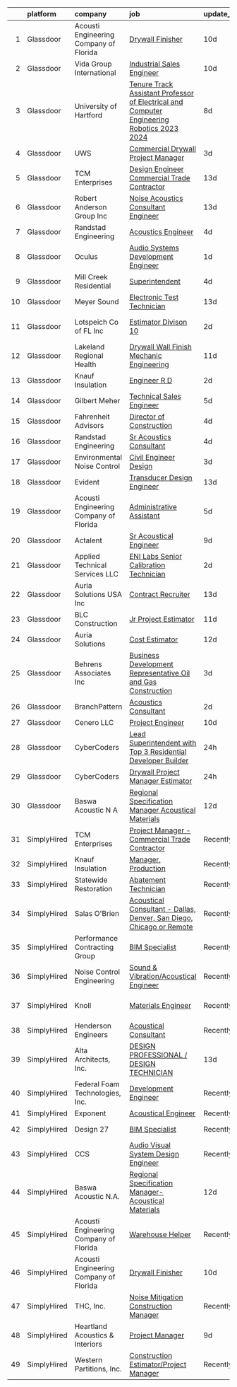 

|    | platform    | company                                | job                                                                                                                                                                                                                                                                                                                                                                                                                                                                                                                                                                                                                                                                                                                                                                                                                                                                                                                                                                                                                                                                                                                                                                                                                                                                                                                                                                                                                                                                    | update_time   | location                    |
|---:|:------------|:---------------------------------------|:-----------------------------------------------------------------------------------------------------------------------------------------------------------------------------------------------------------------------------------------------------------------------------------------------------------------------------------------------------------------------------------------------------------------------------------------------------------------------------------------------------------------------------------------------------------------------------------------------------------------------------------------------------------------------------------------------------------------------------------------------------------------------------------------------------------------------------------------------------------------------------------------------------------------------------------------------------------------------------------------------------------------------------------------------------------------------------------------------------------------------------------------------------------------------------------------------------------------------------------------------------------------------------------------------------------------------------------------------------------------------------------------------------------------------------------------------------------------------|:--------------|:----------------------------|
|  1 | Glassdoor   | Acousti Engineering Company of Florida | [Drywall Finisher](https://www.glassdoor.com/partner/jobListing.htm?pos=130&ao=1136043&s=58&guid=000001833099601da91b2ec7fd4a9b14&src=GD_JOB_AD&t=SR&vt=w&ea=1&cs=1_d8c7570e&cb=1662967702066&jobListingId=1008111307410&jrtk=3-0-1gco9io79haqo801-1gco9io7qia2j800-59faddc4ab980439-)                                                                                                                                                                                                                                                                                                                                                                                                                                                                                                                                                                                                                                                                                                                                                                                                                                                                                                                                                                                                                                                                                                                                                                                 | 10d           | Gainesville, FL             |
|  2 | Glassdoor   | Vida Group International               | [Industrial Sales Engineer](https://www.glassdoor.com/partner/jobListing.htm?pos=111&ao=1110586&s=58&guid=000001833099601da91b2ec7fd4a9b14&src=GD_JOB_AD&t=SR&vt=w&ea=1&cs=1_6974530a&cb=1662967702065&jobListingId=1008111180203&cpc=663B5FE45D73772E&jrtk=3-0-1gco9io79haqo801-1gco9io7qia2j800-45ea590a11d36c19--6NYlbfkN0BKh1GfjG2GgaweCGwRilhKqgQKQyGWwoUkATQ-Al_G5lMZaAAyGkry29crxpYVDw2smx5vOMK2DdRc0hXkJn9mO1yeXw5Z4yiHqiKVai_-9oyhLah3zUuXSCNkcEtYyU_QDCB191cXXHETPAK-xCWV0Oc6TCALtN7vd5YSsFzsLKy4_Kyy-Cm-6k8bjFeVc2H-kIbuNZ-4CCZBFhKKXBmayybxIyxzlfQm3VtQbCy5f2hhitncvMC8f4z6q_VFWtXo6cl4NouR1z9ARIQwUNMJ2wWK0Mf-A8hGWEE3oT6ycVoR7NIW5NsyxJWIKIMvEudP-_i79vL7eL5aaR7z3qyN9Xv-f-Fg4Cp-QAQ-Hs6KWSCIYP8bMDjbxgDAzhCzS7j4GLdUrgoIhVW8dZaHB_xFYmNKVGdONFzQ5ry07TbVG7j4rUgv4_fww_Hox9UqJX8WYQAuXdzKIMYfQl1XpzAepjEc1XJYhXSE3DENd5-Nd-Dn4WuJTtkV5lG8olBfw38gpYrGqjXx9g%3D%3D)                                                                                                                                                                                                                                                                                                                                                                                                                                                                                                                                                                                       | 10d           | Texas                       |
|  3 | Glassdoor   | University of Hartford                 | [Tenure Track Assistant Professor of Electrical and Computer Engineering  Robotics   2023 2024 ](https://www.glassdoor.com/partner/jobListing.htm?pos=121&ao=1136043&s=58&guid=000001833099601da91b2ec7fd4a9b14&src=GD_JOB_AD&t=SR&vt=w&cs=1_5037776d&cb=1662967702065&jobListingId=1008115321804&jrtk=3-0-1gco9io79haqo801-1gco9io7qia2j800-bc0c8d21b4a7b663-)                                                                                                                                                                                                                                                                                                                                                                                                                                                                                                                                                                                                                                                                                                                                                                                                                                                                                                                                                                                                                                                                                                        | 8d            | West Hartford, CT           |
|  4 | Glassdoor   | UWS                                    | [Commercial Drywall Project Manager](https://www.glassdoor.com/partner/jobListing.htm?pos=110&ao=1110586&s=58&guid=000001833099601da91b2ec7fd4a9b14&src=GD_JOB_AD&t=SR&vt=w&ea=1&cs=1_6dc1c7d4&cb=1662967702065&jobListingId=1008126710607&cpc=0B561D89933DD0A0&jrtk=3-0-1gco9io79haqo801-1gco9io7qia2j800-3f8b16f3b7b2c9e6--6NYlbfkN0AtlW_omU2Xx3W-19HQ_drmTKCWebiHnmA5lS5PDL5G8WHWVC1E87Ezqn1M9--IDSiH_iqFHr-Y2FCd47_jyiTPkxcEYNtCMoJ2UjSxTabh2Cp_ttFnCWkYd0Oa4Ak7o6gJXBmpTPvt52Nxoi5DFCjMmYdLdf0poSH5Ip_fyZuaT9kJaKPirAbgUUw8vV_yb0Z9CfmkAAFC_Hw6Hs8THL7CF-d9bVE2I7XMIodSgoPeuBAZN1TRImNNEBdy1S60fvAxxOKfW42d9mYT0-BIGM7Fb6WqqQiSRAOGWwStJ1NJKoCMQ0LgfTNBiwOhjrhxdulw_01FBjPa4BZA962jLIBOXsTzJDup07tV0O9sJtArfp6N6TghHjtobYpPD8Fce_vCRHfqUrNDXhfIFNz4I0T34--uuMDvl6yha4G5sCX_7LT1x3ivnRu9o-ySiwtREUgqXhhFxN51fFdFlH5Q2s0J-jpnjNw7vaNJb_gZLTkI4MJYq4m_4kXpcVvGDij6a1EVNDxBWVYnsCpo3AAkNitU)                                                                                                                                                                                                                                                                                                                                                                                                                                                                                                                                                                          | 3d            | Winter Garden, FL           |
|  5 | Glassdoor   | TCM Enterprises                        | [Design Engineer   Commercial Trade Contractor](https://www.glassdoor.com/partner/jobListing.htm?pos=102&ao=1110586&s=58&guid=000001833099601da91b2ec7fd4a9b14&src=GD_JOB_AD&t=SR&vt=w&ea=1&cs=1_5c66cc5f&cb=1662967702063&jobListingId=1008101278603&cpc=3E802DBF29269D56&jrtk=3-0-1gco9io79haqo801-1gco9io7qia2j800-7fb737ebcffcb5a2--6NYlbfkN0BTT1lo8Jwdy_hu5PBsWOg-OgEs4ry3bvHurgSPaoaOHOWThJZbXv-8TUT_XuZ5xJvQGeY9XcF0rd39hdQ7zEYvCHRtXzM-4sGuhrREro0fObG4oFyU75XUnfe_5B6uGoQ7_2Cp-UVs6g3zd231V7TErgsEdshooAVhFWCxk6rzF1THVe005PiLb48TQus7Z_dHHatD1c9P6fNgQrdaARcObsoAANWo3rPi2QiQWdocM8wdO1xjclL-p3pVHTnQuPMiWOJufjFd4q5HuLkGwBbHVFJXmaHGlWDkeA49Zz3CYHH7fh5oNnOCi7kEs0GY_Mii3cZnb9iqqBVaLPc2_9EjhowO1dqx5xkgHkR1Y6D8yW5I93-LHrAf7Q3TeTV_eNRKC7BMORKrbkt_IGAINzbC0rBuOu4xIerq7QEIugM18hx_NjaJBiJzro1mtv_Tt2QobVcYAbpnMZMA4H-rQ4m8sSJkIHOF3RJ73OD7oEIr7Jjo3Pge35_kPBh9c8_2J8qcPgPHi2sJxadZaSnZKVAU8L_KLnyXTVOuplKpNv3ikA%3D%3D)                                                                                                                                                                                                                                                                                                                                                                                                                                                                                                                                   | 13d           | Fayetteville, AR            |
|  6 | Glassdoor   | Robert Anderson Group Inc              | [Noise   Acoustics Consultant Engineer](https://www.glassdoor.com/partner/jobListing.htm?pos=105&ao=1110586&s=58&guid=000001833099601da91b2ec7fd4a9b14&src=GD_JOB_AD&t=SR&vt=w&ea=1&cs=1_dc7e03b7&cb=1662967702064&jobListingId=1008101224621&cpc=54F93F5C0A7237D4&jrtk=3-0-1gco9io79haqo801-1gco9io7qia2j800-ac11c0a6b1039bae--6NYlbfkN0A_PVVaIq5ZBfk2OVsW5d5Ij-TN7VMz6GqZd4dEnJlZLzBz5Z0KE_3MGK20YDRG_5fmy81rMtMIYaA3IRDvBOngCm5i4F-ztfhj-8b7Qu1kXMZ96LWkULv_iHI4ra_8xmNUcjoLds0EPwhqIyni1yQjhmXM7rgMi1bOqsuCNjj70uuRSRbEUiRceg2eXVPBDohpeVH74Ul_O-BxiGB0QlrbWQF1hei6KCSrwQGM6Q_1lc7ytQajhi7fHdyNqa52JNBdIvn4TcsVKc-mxRiPHMEacHsQPiEA3U8wnvmtHtSn6sTVHQQr07Fh0jKumlCvZxsmX_Ql0j9N0E2Jc8t1dNnTbdOG3xBVMZ_mQPlPJ1mKg2zVfTUWrlh-mXBT2Eou7AVvrj0qYtrRPwan7JYUoVLJQ1dVDnBdQwSJIB51r0qcNdR4uw4XdXdOlkkxOj55vg1sxxIVBvlZC6k1M_-Eq8TQF9fK3hZEsRcn_pr8uOkMokpfOTz8DE3FXD6uIM3527tx7d9F1GxkQTTpFavTjU-C)                                                                                                                                                                                                                                                                                                                                                                                                                                                                                                                                                                       | 13d           | Dearborn, MI                |
|  7 | Glassdoor   | Randstad Engineering                   | [Acoustics Engineer](https://www.glassdoor.com/partner/jobListing.htm?pos=114&ao=1110586&s=58&guid=000001833099601da91b2ec7fd4a9b14&src=GD_JOB_AD&t=SR&vt=w&ea=1&cs=1_12c77c9c&cb=1662967702065&jobListingId=1008123442672&cpc=FA84DF7EA1EC2398&jrtk=3-0-1gco9io79haqo801-1gco9io7qia2j800-0c40274f66cba0c1--6NYlbfkN0BDx217eft1lC7uqItkaModCFPNh_e0lnHdKkvEJecXwu4gIqA7CFTnXnpT3oVx673wVCsKyHfZF5wrjbNbTx-uVUz91CaNJ7PRAnKJ0RYwhn-dYa4fThc24i7nTy_8dGSknNKTTrwWLF5Qxr_jZ-gP4o7qVr36d8BA-WkwGLh7dEfIz3B2QgIsbLlDeASgGT4mG8TWUwQIc38j_UZyt9TiNqaLl3UPVSAjPwlhLLTxMSdHQAMHTEa4caYDVL2lrtgU3M2JkgNQGHl62W2q0HnNOeKQDECyaku1QUCeJqeAJBQW3VV7Vu_z3XPNeaMMZQkJxIldnW4bI1UgBxfh41AX25U4VMhZtpB-we9Htn1xooooM-gqHnI4lmQwGZmD5cYBpLRJDIlGQHjiuXPQ1EKjfAmHY0QrNibvjQOLFTO_K2OPmdb-ZNXet3x_SkIA-g3Vk4RQYHcWe7huKGefmHs00n1LSDGgxw3jZnpQHzXix8f4lk07GKtWdc3SsgGMACY33OFSZVREA-pLMf2xYc6tl4pt-Op4ZQWS7sNUKJ4Y0504QB0mV1cvAjn9IAPi8FblbsqYAQEBRk_TDEF5xage12ys2DohiGFd1NqsYPCa5_VBYFgfdOWe7VOqBZw-GWBJahdQkuu3yw%3D%3D)                                                                                                                                                                                                                                                                                                                                                                                                                                                              | 4d            | Los Angeles, CA             |
|  8 | Glassdoor   | Oculus                                 | [Audio Systems Development Engineer](https://www.glassdoor.com/partner/jobListing.htm?pos=112&ao=1110586&s=58&guid=000001833099601da91b2ec7fd4a9b14&src=GD_JOB_AD&t=SR&vt=w&cs=1_6531ec00&cb=1662967702064&jobListingId=1008130556258&cpc=82B3195DA92CAF92&jrtk=3-0-1gco9io79haqo801-1gco9io7qia2j800-8bb82cbbe3504354--6NYlbfkN0DYl4UJW4r1Vl7FEn6T9F-rD9lpC-0oMJVSiWjK_MGUd8e8cHXcpv6KPyjLHZEfqkUa2Jc6cPcSLweQXWFi6jgfWOB8t5nt2TJ8m4ZXvMzZeSMyU9pEWSUsWTNp2Ij30FrBtZC-9zO3hKWrdhuAuW-GSgnkFm94c00Mkzg9ijuhK47E6eMhy5_d7MylRijb7R0trAnbP9fnbLCmZQ4c3HhUJUDbyxkiw6W8IusdXj9zDSVd8gF8vq_Nyhr752RbLg_4GzxZcWOxnVzXhnoBzMV2TRTAbmi918Sa2AdQmK3j6Xs4p66ZmlBiWsxIH2kptTUNA08-WS2XCAOkNLfnbSy19mSOVQ-k8152go0yaNJW-xkLrfxPcE_jEG-oJjudqk9JLA367LPwRhxLsH_BynvEKN-w6qW0n1cDsFjv7ug-okYRMrOxoMCflPI_p4kLEF0wNEIUna7Ii9F7tachAFZB4XUsRJGoJhqEGBSdKAOTt2IKLchjm1vxAXxcXDk7MpmTNJKqMfSXgg6H1c36fNHa829Gfmp9iPg3BCctphBqAG4-5DO4mX2mYOBYclrlUlFK5GyJVlGcKT0dS2P4o8-90rFiQ7261NpnewC7KVIziPBxROItDLRyv21jJDGIC9DNikSrYn1nVSgtr3p4O2PiXtsDmxFIpIO_kNM1h_8Q0ilks_A2wYWhzKGz2do7EOKE8or_j0KL7nkgTa5Y0FuRg3YCji2iAufq6WZFTGGsWQ2PlNQ3my_XoKlbdU81-gHDc0OVbdRecVM1dqoaFXpHDCYvPTlJiREtptU_97nPz4P7e6XZCCHxC49kDEkAW5NKf_pTJ1TB68LhQDGvNm7b_LfowK_ONt18n3CJ_W3b9xmC7lQoYQSbjtMgbEJNQGX6xgP_UM205kGZgzmeficifrEEl2bXUZE0i9Gc1HRjmz7pOGUjlQpFa2SbupKj801oxgMxE2hjpNQ9fjWQD7LLoERWMp72bRibjybfcjTFuT4SkoKjIY9UiAK3XyVlMAk-sGY7PrScHgJxJu2Hx-dN8Al2NnjMxkaEcem8NCnRErLEi2FTqPPsyMH-AkiRPhQ%3D) | 1d            | New York, NY                |
|  9 | Glassdoor   | Mill Creek Residential                 | [Superintendent](https://www.glassdoor.com/partner/jobListing.htm?pos=125&ao=1136043&s=58&guid=000001833099601da91b2ec7fd4a9b14&src=GD_JOB_AD&t=SR&vt=w&cs=1_b974d2b8&cb=1662967702066&jobListingId=1008124330134&jrtk=3-0-1gco9io79haqo801-1gco9io7qia2j800-0b403970414c25f4-)                                                                                                                                                                                                                                                                                                                                                                                                                                                                                                                                                                                                                                                                                                                                                                                                                                                                                                                                                                                                                                                                                                                                                                                        | 4d            | Atlanta, GA                 |
| 10 | Glassdoor   | Meyer Sound                            | [Electronic Test Technician](https://www.glassdoor.com/partner/jobListing.htm?pos=122&ao=1136043&s=58&guid=000001833099601da91b2ec7fd4a9b14&src=GD_JOB_AD&t=SR&vt=w&ea=1&cs=1_bde37990&cb=1662967702065&jobListingId=1008102545954&jrtk=3-0-1gco9io79haqo801-1gco9io7qia2j800-0240b5136e0e84ff-)                                                                                                                                                                                                                                                                                                                                                                                                                                                                                                                                                                                                                                                                                                                                                                                                                                                                                                                                                                                                                                                                                                                                                                       | 13d           | Berkeley, CA                |
| 11 | Glassdoor   | Lotspeich Co  of FL  Inc               | [Estimator   Divison 10](https://www.glassdoor.com/partner/jobListing.htm?pos=108&ao=1110586&s=58&guid=000001833099601da91b2ec7fd4a9b14&src=GD_JOB_AD&t=SR&vt=w&ea=1&cs=1_0991e005&cb=1662967702064&jobListingId=1008129396119&cpc=9BE7264F9E667C9B&jrtk=3-0-1gco9io79haqo801-1gco9io7qia2j800-41f33a4b0cf844e4--6NYlbfkN0ARd-d_mk3fv7CsTzJI1efZU9fdCZ0pIicvHcE4ak8lb2QDs69G3HXkD85mIZKgWie_EH0ttPTPLMQXyY7SATuMQCCrub-AMTqhc3uVH_oQyp47DA5ooRc8lTMJsZy1cVtTpsBF2YP3KwdWWYbEUTBr1yJCjnaztYUpDGz0-7SlBzygTNjme7H-PpCkDTMMZx6JuX26KlWi6LsoN1r9TReuudPetMeCvnMHxik_zuQJ8o0kbPW-1BZ5SQ-aqilJ5nXFw0ebc9yDp5Gk4l8fXwbHeH0j-fumBqKETeIrd0GExXtEkxD_EmA153OJwoccD3M-MQuAbIqffpGjY55q2YJ-i-t_2wmoaiUsqalAL0XAtsopynr499lMevHiIdbFf8JFUlQfRVzdVP1cYDn8553BEtricj_1EG_r9Mwa-6DN5GchjbD2QEEhkmA1YmIjBNSo8b4Iwq4ztlQa5cYml1M-ky4pMU97gx5ZnCb_egnlylzkPLIskeDYazSMjhQ6y4lTqH5kwwNfOQ%3D%3D)                                                                                                                                                                                                                                                                                                                                                                                                                                                                                                                                                                                          | 2d            | Fort Lauderdale, FL         |
| 12 | Glassdoor   | Lakeland Regional Health               | [Drywall Wall Finish Mechanic   Engineering](https://www.glassdoor.com/partner/jobListing.htm?pos=119&ao=1136043&s=58&guid=000001833099601da91b2ec7fd4a9b14&src=GD_JOB_AD&t=SR&vt=w&ea=1&cs=1_50aaf7fb&cb=1662967702065&jobListingId=1008105991833&jrtk=3-0-1gco9io79haqo801-1gco9io7qia2j800-b499d157572859d4-)                                                                                                                                                                                                                                                                                                                                                                                                                                                                                                                                                                                                                                                                                                                                                                                                                                                                                                                                                                                                                                                                                                                                                       | 11d           | Lakeland, FL                |
| 13 | Glassdoor   | Knauf Insulation                       | [Engineer  R D](https://www.glassdoor.com/partner/jobListing.htm?pos=123&ao=1136043&s=58&guid=000001833099601da91b2ec7fd4a9b14&src=GD_JOB_AD&t=SR&vt=w&cs=1_7fd039c4&cb=1662967702065&jobListingId=1008128375857&jrtk=3-0-1gco9io79haqo801-1gco9io7qia2j800-c98b017abcfe1be5-)                                                                                                                                                                                                                                                                                                                                                                                                                                                                                                                                                                                                                                                                                                                                                                                                                                                                                                                                                                                                                                                                                                                                                                                         | 2d            | Shelbyville, IN             |
| 14 | Glassdoor   | Gilbert Meher                          | [Technical Sales Engineer](https://www.glassdoor.com/partner/jobListing.htm?pos=115&ao=1110586&s=58&guid=000001833099601da91b2ec7fd4a9b14&src=GD_JOB_AD&t=SR&vt=w&ea=1&cs=1_cb8970ae&cb=1662967702065&jobListingId=1008120631571&cpc=3BA4CE39D5B5DEF5&jrtk=3-0-1gco9io79haqo801-1gco9io7qia2j800-7524707abe961100--6NYlbfkN0C0GMAYrEKLV1f4Lf6iWs7__9tpvsDfkxVs7L1fZkrKai0Fi368WBWRhx8YFDb8P43BV0JDWQTMOg3K_0wKeBm2xtMq4a_9Ij38co6-kigU41PlpOm67_4LiXNf9IAMkz3vc5uEEMiDtE4O09FMOzU1hXBrLo35DJGG2FR6pz2zj9amWJRa8stLluQ3-f9ZfHK6sDBexQWnT7-YxEWjg26gTxystXT8YO6rYttQDzFaLCOr3ahsCrmP9J_d7YLI9JhflLJz41_TMEq0NAiwJjKlcuJEYq381r2OtZQjYmmzpCIBk14AP1SoEk46VUyr-aWDcoHtd6rJXqOhkXX6fmYFS1uEEW8ESp7Wxc2Y5sVHWowTf5phlvfyPquhOQ_zOrgo4sdKZzqT9izjhUQaBQNjgpUHLbeDGlDz4kVQ8cVozrDiWdrrtUTdFZwhdo0uxb09-mEbuAPYTbL78jGMOVKIM9u7EOmQthnY9RmT3fMoxfTwsUrUjei5FAK5_9U7u10%3D)                                                                                                                                                                                                                                                                                                                                                                                                                                                                                                                                                                                                      | 5d            | South Carolina              |
| 15 | Glassdoor   | Fahrenheit Advisors                    | [Director of Construction](https://www.glassdoor.com/partner/jobListing.htm?pos=107&ao=1110586&s=58&guid=000001833099601da91b2ec7fd4a9b14&src=GD_JOB_AD&t=SR&vt=w&ea=1&cs=1_09e15203&cb=1662967702064&jobListingId=1008123234017&cpc=CAD87743A14A8386&jrtk=3-0-1gco9io79haqo801-1gco9io7qia2j800-611df7ce5d72a717--6NYlbfkN0CwjGqOhigleT27TDTfE1Nkh2RUvZY35Ev74XMTfcGCbb3qP65Ek4lYWDGxXuxkQ7TCOWJU0YgpXFPcnNC6DWNvnx9mPtlEYRV1Jx4di_XCV6jJRQh-WOiUoAeB4GW9Lc4NpfqJpsSJO6ST5pyYcDiMEo40T86LzeGTWnYIOw_FMP-_DkHIMuEJ3VARfzkXHXeQrZvtGX9RqtAV24HDqdefDuSxy_XuDjbaw2rXCwdYPx45XPTRUtLyzETGr_Piqd_KO45u_9tri1fLUogCYZjvT5TKQL4yB9eOepQlBXGAGOlpXAkVl5UWPnB7dTBEkR4mQLUDg5YrxY31GaFNw4Ub45JOw9HhIMLyolz91WQ-ayBc2i1iQ_p9msF9Zyh597iXAHaWyGSIB_fPA46IfbAiQspcck9IG5x-NhHYd-pewmmx6szkbiQX7cy7whjobo69FiHmo9cMQtVom-VMsnUPlKRF1I6eki33wltpRi2fKXXRI31LZyElC0PZCOe6pRjj0OoeaMHhtA%3D%3D)                                                                                                                                                                                                                                                                                                                                                                                                                                                                                                                                                                                        | 4d            | Martinsville, VA            |
| 16 | Glassdoor   | Randstad Engineering                   | [Sr  Acoustics Consultant](https://www.glassdoor.com/partner/jobListing.htm?pos=113&ao=1110586&s=58&guid=000001833099601da91b2ec7fd4a9b14&src=GD_JOB_AD&t=SR&vt=w&ea=1&cs=1_a12b8bf2&cb=1662967702065&jobListingId=1008123442669&cpc=6193B0C32834B022&jrtk=3-0-1gco9io79haqo801-1gco9io7qia2j800-9365064320d96566--6NYlbfkN0BDx217eft1lC7uqItkaModCFPNh_e0lnHdKkvEJecXwu4gIqA7CFTnXnpT3oVx673wVCsKyHfZF2H7vfg-C-kQNyuMQoGWERsley9RsTTLg193ncbxe3vac06v7U4x3r7xO6gNvJHID_6Qcwtg4u_yVvCCLNP5dJ9cLiRkR46TnrvR5mS_Z-SrTUXpYpXEF7VEsxJLaXpZVjLSaLsPMEBbAHk1RjeCGGXTY4ya8Nhnk_-rSg8jopzHhh32FO_828JJKUevT1E8b27m7hVG933akD4vWtZkw4onMVQsL1lVDw9CvFD54-bTbXxc3tUiwJm3Su2WPB-R9hBWVH3RTx3v7ILbKjLsz8_JuP0rFmyObYQru-sBqEI0uIFRE-WnT8eHiyCpDXoKO-S_zIE3dtmwi_YegOs416ojDZ2isx7DRSUh2zY7HBgr9Oi0DWUCExy9aqkqLPdGThGOHsRQPuoWRw3f5f20R04KlWIQ8u4Si7qxv3MBzft8scXOasXKWjdsGPSdtvjMFOY6fmRWIKJLQY-aRPiFiPetTus969HyZsC-lGfEJCgFbjhVPmkEBj0mkzBCBLb03nT_TA0FhfJGLchkuumkzxWDreb0nBsTAo26SMTUx3XFUfp9PttyFllcCsN06HIaLqQCR7wNM_BU)                                                                                                                                                                                                                                                                                                                                                                                                                                                    | 4d            | Los Angeles, CA             |
| 17 | Glassdoor   | Environmental Noise Control            | [Civil Engineer   Design](https://www.glassdoor.com/partner/jobListing.htm?pos=104&ao=1110586&s=58&guid=000001833099601da91b2ec7fd4a9b14&src=GD_JOB_AD&t=SR&vt=w&ea=1&cs=1_49f8094c&cb=1662967702063&jobListingId=1008127093006&cpc=3DA0FA6C05AAD4F7&jrtk=3-0-1gco9io79haqo801-1gco9io7qia2j800-10b6971fab9d8ade--6NYlbfkN0A1Hx1H8Z_ZGf51L8iwGP-htVtHzPykBAmnYM3BEYS-BkcEn6jTHQ81mBfVEoNet158nyUUgpWX57Vlv_WMp6toFP-08P9N4PdiBvjQTjFqj73r4hStDjZG-OLMaHtQxIrlkXYheUSVZqrGJ6xDm-oXaMPj8Zc_gjtZLrVxt1ZSkRI2CDKoGey0bGgsuD8XL0bfPAKX1Qh1zwLAmkEAMB7gF078cPU3la_sf191TsbGGTBrl5_qO6lA0dxfdpu_KExtwldjRaRcnWHnO4PbWnTFTNmPp-fecqWXMN1YOoJ_VAqdPoGrIMT1o7BpwqjACVtOhiNc1S3BdK2qH9RqxI4a2SjNz3HdjGzuc_Z6HNoxdBHYnaIQawWDjtjFzEvBCbhn8gG81-C0MedK7_FOqQv79mPED6YIo4YgJ-6RQdwN4JimOLMU0WYdXg95qi0j4l-HWk4LNDvjSbYXgs6oi6aS0SayGlFyQPZXZ3jxn1md9OZMMJ7O62XFVzLl4OZIxjTk94wxn1__vg%3D%3D)                                                                                                                                                                                                                                                                                                                                                                                                                                                                                                                                                                                         | 3d            | Carson, CA                  |
| 18 | Glassdoor   | Evident                                | [Transducer Design Engineer](https://www.glassdoor.com/partner/jobListing.htm?pos=124&ao=1136043&s=58&guid=000001833099601da91b2ec7fd4a9b14&src=GD_JOB_AD&t=SR&vt=w&cs=1_2ca8c6cf&cb=1662967702065&jobListingId=1008100786041&jrtk=3-0-1gco9io79haqo801-1gco9io7qia2j800-324aca9961da9291-)                                                                                                                                                                                                                                                                                                                                                                                                                                                                                                                                                                                                                                                                                                                                                                                                                                                                                                                                                                                                                                                                                                                                                                            | 13d           | State College, PA           |
| 19 | Glassdoor   | Acousti Engineering Company of Florida | [Administrative Assistant](https://www.glassdoor.com/partner/jobListing.htm?pos=120&ao=1136043&s=58&guid=000001833099601da91b2ec7fd4a9b14&src=GD_JOB_AD&t=SR&vt=w&ea=1&cs=1_17c96dd2&cb=1662967702065&jobListingId=1008120950392&jrtk=3-0-1gco9io79haqo801-1gco9io7qia2j800-2bfcadfbd21a0763-)                                                                                                                                                                                                                                                                                                                                                                                                                                                                                                                                                                                                                                                                                                                                                                                                                                                                                                                                                                                                                                                                                                                                                                         | 5d            | Tampa, FL                   |
| 20 | Glassdoor   | Actalent                               | [Sr Acoustical Engineer](https://www.glassdoor.com/partner/jobListing.htm?pos=117&ao=1110586&s=58&guid=000001833099601da91b2ec7fd4a9b14&src=GD_JOB_AD&t=SR&vt=w&ea=1&cs=1_ed3c31f0&cb=1662967702065&jobListingId=1008114848431&cpc=2CAED5C921A5F994&jrtk=3-0-1gco9io79haqo801-1gco9io7qia2j800-3d7b00e37e2d442a--6NYlbfkN0ChYVx_I3yfZ_JDY3EFoivtqvi_stwnZ_kRt8Dowt_l_d1ydueao4NE-oUleRJ4yhjPp1siZD5EE9ZDun2UPsTnlwO4WbhFG2DGXciWZZkAveZ3a2Kg-elVAsGDOg_OBrXsfkgZfBIhew37BJDW6n78ukRjo-Mx7IEcEOSFC-Lw3tSjDcuNNLVMmrp0BSwDGTPO8YTJX5GZNYP5n_l0p4nUJtdAH4P9KW9GjQpYrH5yK7A3p4quUlz9y4ngfQOWPDGKXi0LAMp4njdUywIGuogsspR0qJcGhsakvyBCX5TJUrN1o4qWcMYKXM4eByGKLkVDcXrs2wtXEhlY1FiKKtUgsUSZ5HafPIwrjkifi81wEQWTcot7LBQycm05mTOMItirfbL2KXviymR2f37A3iR3IIpeQOwPDNPHfWcE6ahW2ruVC6-cWopDpMKYHIbJJ-795TucLtsH_JHPySVPIB4BVf53uRlosp_p7yLuh_JqGo9xprb3jVmLZROcfxAi9i6_ASN5MLEHWLMfT8ZcvkQb_yfaeXRi8lLthw4z25NWZJk1n8ZxlvX2k05HGO9BeTS9LOjW16ZOIwGGipOPYV6DxxUgGIMYPVgNZFfNKuPcVu4vIAT94AZM44Cja78PWaZunZgXWvrPE0HvuVq9vVpAvX6Cp612FRclD-Tb0Wv2RPumhV_PMRHafEak7YFJlufpQaOGSa8F166YBF3tGJs_n1693zeijB5zWSxUkTAdohYSBdKf6BxVvZvBAhPUjIzBR5L6fDJxfoOGg_YlnlOrHdMPlNncY-AmhFMlxoTLxM6C29f5BlWLbgU1QAjJaZ66-OeSBdludA7NJIjXOY7MPgGSx8wnFDkw06F5PTtRNsBKUMJFIFjuEM8OYi1i5kcQeiBBM5B_bz1LFi5SWU0SM1N6akjABNxbSRVNbOPxW3D6CGRflZFd2Sr24_dgRq4eFS38lDWfwP2sw6vTTW96)                                                                                                                      | 9d            | Chester, PA                 |
| 21 | Glassdoor   | Applied Technical Services LLC         | [ENI Labs   Senior Calibration Technician](https://www.glassdoor.com/partner/jobListing.htm?pos=109&ao=1110586&s=58&guid=000001833099601da91b2ec7fd4a9b14&src=GD_JOB_AD&t=SR&vt=w&ea=1&cs=1_bc2a04c1&cb=1662967702064&jobListingId=1008129687509&cpc=A53B21AC920EFB1C&jrtk=3-0-1gco9io79haqo801-1gco9io7qia2j800-1a49f1485505b40b--6NYlbfkN0DiRxgWFxDVZHkcCa-XhrrfE-17poyE_vqHQZUFOtTLkrmGIVa-lTMqP9TcvId4DrLF6vbrw0ecZXTaKBFOnzsSkxUN_CPgtHFBmtsF5wsYuFGj2gN5L8agme2kp4R4kBAh-RoTUMWSDW2jtjZl6-IS8OZwHmj6BXaAUbJ50W91FziEunXZMqN1INs2olgBn2sVOY5ETu3uOZFih4wPG2UQ92bdwNMx511Q5zvTLeODCUXm-HjpPlvUOF4gx6ncQK8B_9FtxrMGaF5KNA_mM9Wp_UzKF0Sb9FA6xKAjWGFGs0fK8UmHfWBfwRemOySk8cTQPG4G1j0CyfXUPOws56mfKspkQ2N7uGVx-RhKPExOunM6_ZW19EWIl8271fiRzjMTfdDGXSpQhRpVM47J4QjZJxFSM4Pe55NsDtFgoKlWdykg3hugAeW73aKKO-re8zT0pOC4qKDctBvGN-80j8x30gfFZJvCFwiASqU9-QGd7k4GHnQTpFyv01J11OWc--KtOd1nuOy5xl08L37LWzOH)                                                                                                                                                                                                                                                                                                                                                                                                                                                                                                                                                                    | 2d            | Fort Wayne, IN              |
| 22 | Glassdoor   | Auria Solutions USA  Inc               | [Contract Recruiter](https://www.glassdoor.com/partner/jobListing.htm?pos=126&ao=1136043&s=58&guid=000001833099601da91b2ec7fd4a9b14&src=GD_JOB_AD&t=SR&vt=w&ea=1&cs=1_1b4d8748&cb=1662967702066&jobListingId=1008101171651&jrtk=3-0-1gco9io79haqo801-1gco9io7qia2j800-b4644317b20ec3f1-)                                                                                                                                                                                                                                                                                                                                                                                                                                                                                                                                                                                                                                                                                                                                                                                                                                                                                                                                                                                                                                                                                                                                                                               | 13d           | Sidney, OH                  |
| 23 | Glassdoor   | BLC Construction                       | [Jr Project Estimator](https://www.glassdoor.com/partner/jobListing.htm?pos=129&ao=1136043&s=58&guid=000001833099601da91b2ec7fd4a9b14&src=GD_JOB_AD&t=SR&vt=w&ea=1&cs=1_03e69def&cb=1662967702066&jobListingId=1008108151058&jrtk=3-0-1gco9io79haqo801-1gco9io7qia2j800-28c3fc40f37e1cfa-)                                                                                                                                                                                                                                                                                                                                                                                                                                                                                                                                                                                                                                                                                                                                                                                                                                                                                                                                                                                                                                                                                                                                                                             | 11d           | Elk Grove Village, IL       |
| 24 | Glassdoor   | Auria Solutions                        | [Cost Estimator](https://www.glassdoor.com/partner/jobListing.htm?pos=128&ao=1136043&s=58&guid=000001833099601da91b2ec7fd4a9b14&src=GD_JOB_AD&t=SR&vt=w&ea=1&cs=1_f9982eb4&cb=1662967702066&jobListingId=1008103507028&jrtk=3-0-1gco9io79haqo801-1gco9io7qia2j800-c225559de19ace7a-)                                                                                                                                                                                                                                                                                                                                                                                                                                                                                                                                                                                                                                                                                                                                                                                                                                                                                                                                                                                                                                                                                                                                                                                   | 12d           | Charlotte, NC               |
| 25 | Glassdoor   | Behrens   Associates Inc               | [Business Development Representative   Oil and Gas Construction](https://www.glassdoor.com/partner/jobListing.htm?pos=103&ao=1110586&s=58&guid=000001833099601da91b2ec7fd4a9b14&src=GD_JOB_AD&t=SR&vt=w&ea=1&cs=1_b5e8cfd2&cb=1662967702063&jobListingId=1008127161204&cpc=AE9490510CEB3845&jrtk=3-0-1gco9io79haqo801-1gco9io7qia2j800-d6b78f41ce1f9211--6NYlbfkN0A1Hx1H8Z_ZGf51L8iwGP-htVtHzPykBAmnYM3BEYS-BkcEn6jTHQ81Ccbu58sqjy5n50vtKb7T59B4nzayAPkbqbfeAfTtgZfBz59pvlwCltKucOh67zmWDZtiRZLuLxdHwhRjSBuh61AeJNp7xCet8ajDbOvbmrL4bYst67sh2IhjFQo0FqxER2gb7jFsTtSBY1b6cQwMed4hU3amO4cqimYao2PqppFJif26s3wPAA2gl3TV2mfxSh-Drm6CQ8_Zj4iNtz6bp9mG4r153JBodh7WuxhW2YnAt-8W3EgCN5CCJa7Kzuu69zEw1bHCqiqFTJBD3hpMFdIPUEYTU708hWn0H-UqDoD9QQgZ-kksPDM1v-k2zQYvqTiWOKzbK3v0e6_CxCPL80ZzaoCA2IpGlrx71LlXsjLWIhfNiwoxHxU1rrL7u5T5N-OoOteJ3yV9u5qQ_0CxN6cNXjwqb3bLglB0c-X9HNdZ3iGOt3zEBpTf1HvlUSDgV_4zT5Ev2b4xWW604bTogA%3D%3D)                                                                                                                                                                                                                                                                                                                                                                                                                                                                                                                                                  | 3d            | Longmont, CO                |
| 26 | Glassdoor   | BranchPattern                          | [Acoustics Consultant](https://www.glassdoor.com/partner/jobListing.htm?pos=127&ao=1136043&s=58&guid=000001833099601da91b2ec7fd4a9b14&src=GD_JOB_AD&t=SR&vt=w&ea=1&cs=1_0cf1814b&cb=1662967702066&jobListingId=1008130243571&jrtk=3-0-1gco9io79haqo801-1gco9io7qia2j800-166188b6faf1e48f-)                                                                                                                                                                                                                                                                                                                                                                                                                                                                                                                                                                                                                                                                                                                                                                                                                                                                                                                                                                                                                                                                                                                                                                             | 2d            | Kansas City, MO             |
| 27 | Glassdoor   | Cenero  LLC                            | [Project Engineer](https://www.glassdoor.com/partner/jobListing.htm?pos=106&ao=1110586&s=58&guid=000001833099601da91b2ec7fd4a9b14&src=GD_JOB_AD&t=SR&vt=w&ea=1&cs=1_bef8ccdc&cb=1662967702064&jobListingId=1008110791621&cpc=2DCD12B8022A14CE&jrtk=3-0-1gco9io79haqo801-1gco9io7qia2j800-cbff3c187c57008b--6NYlbfkN0Dyh_9pVTOrbB7_YOS-XjJrOhS2yCgu89DPKXDDWkMHIfVs57qoazPq05j7m-1-fsAlz7VZIIL5tFAFjSdKaYtKmy7XgxctO2reQDFYKQpIuyV01Fa6oxzWrFRPkUq9Tmdg9g0Y-2ZHvf5xHpshpThYWMRyI-22cDG5zOJxOYsU1jV7pR3NG1sAbrutLi44x6FjobPGaN4uK5KCmJf83KLjiUUOm4b3PjiTTxUg3bjg60UiYTUowuVqY1QXXF3GrEGoqBe2Jz9vuJw2KpaC6IBQPkI0Y5BzU1y10hJHOq6-BI2gm9zeKKWBdC8HyfHMf5cmfb6XyZRA4z3bzRk3PQXb-N0rfdkuAOsdSxLm4X6mdFYkd7UCDj1eVOB1xqQBkiVIQrKDVKCiAs89ADGQA3QgUfnoPV39NJaz_G5aMRHXQ9Hrj8Llp1ZJjnw3Y3u940qbBcKtUAt1MB3SK3yRjNQOH0nJUuzEWsgYksL9a7QRZ7rKBP9iJKn8RxIknwt7aroeWDsqQDbwJQ%3D%3D)                                                                                                                                                                                                                                                                                                                                                                                                                                                                                                                                                                                                | 10d           | Malvern, PA                 |
| 28 | Glassdoor   | CyberCoders                            | [Lead Superintendent with Top 3 Residential Developer Builder](https://www.glassdoor.com/partner/jobListing.htm?pos=118&ao=1110586&s=58&guid=000001833099601da91b2ec7fd4a9b14&src=GD_JOB_AD&t=SR&vt=w&ea=1&cs=1_9fdb84dc&cb=1662967702065&jobListingId=1008131458750&cpc=AC285F3A3ECA6BB0&jrtk=3-0-1gco9io79haqo801-1gco9io7qia2j800-f7f7dcfd449b0fa9--6NYlbfkN0CpFJQzrgRR8WqXWK1qKKEqALWJw739KlKqr2H-MSI4eoBlI4EFrmor2FYZMP3muM0KzrD_pLFXjpgcX2VIXjp9niDoj9Oe6mlJpDqX7UzWoYLfXuU8eCjqeRpDg5wOGrE9elTWmt2XjCmzh-EBxwEjUfeQhipcJH8QwjEzescrs42ZVd_CEz2vDLo9_7n3HD9UH85ZufMBboVTbkdHKN6DRJrF3G9Jdd3xvPefWUMAoO9aZa7yIQQ9LICw-WrXdLVLYp8ORfE7z9wCrRWzapIL2mEb4mgQG1jmoY-kUGzj4zwKJcjF6bQoKBT0XLjDGv3JHI6AZ6fZ87K7VMWfb9dcrO5SOBJqUDZjNu5eu_P3PmN_H9K7WzDSN_FPghTZd3GlRO0R4eYp0y74GZGWS4LtG_R1Lbskd1KrvzgPwBpMUKqR5TxRo_BybXNaGNZ5Y5qN6gk23bcsDbMrcU5ViR_tPJZNBT-zpHkYlvpPt1US5WOYcCEIkQ0byLZZKmrDdMz1_s8ZQiQRqW1GX15cL-o41tSyhi1_vXhVdoQeWbQZ-7OHz1phBnoqgjLvPz57YZUwZzgcGm5PNRxmNtbu-I2z_wInqCI63Gqxl5BUVOls1ko3y7eFZhqnbdkDBRWrqselexPj0ggJ1Nu7gPaapId-gpzDCwIzwmJaDK-DmCtehRAKgV9hReFzRvgMLIfIWbW3Y8H3CNKMuCC_tzsaeMJXHBo4rB8EVjPZl32vD_mZyMyA9EDU5eIjNVATMuc-7tKGwhA0WJuKj9S7_sXMRq1MNjKeekD2L7oKb993Dr7mjMoLwnDOu5q9JYsxJD9xChHRBKLTqSxpKln-c9B0jtbZoRoX3T_uxdRzGqoaQyKneKF2fm5Ou8KBAk-D0NPTEXSq_CZPYfa9Uh6IIgqBVxtoz-cWyyEBLs3hQF6z4HlJFYTEnY5gtZ5qndnFSeJRYq4KFHY2BdWbmaqUXoi0sW3NE_B46NGfyBSqU13gSQPuJQ%3D%3D)                                                    | 24h           | Portland, OR                |
| 29 | Glassdoor   | CyberCoders                            | [Drywall Project Manager Estimator](https://www.glassdoor.com/partner/jobListing.htm?pos=116&ao=1110586&s=58&guid=000001833099601da91b2ec7fd4a9b14&src=GD_JOB_AD&t=SR&vt=w&ea=1&cs=1_6b65da0e&cb=1662967702065&jobListingId=1008131458531&cpc=F4EED0218A761C36&jrtk=3-0-1gco9io79haqo801-1gco9io7qia2j800-2b1187e5d0cd1d35--6NYlbfkN0CpFJQzrgRR8WqXWK1qKKEqALWJw739KlKqr2H-MSI4eoBlI4EFrmor2FYZMP3muM0KzrD_pLFXjgYO9olh_lrFVxR_HP8-TsZaLnyPLKRK8sbPEdn3Ew3F-Hy9gu3tij_Mp2aF3n1nXyWM1gqQATcGmu7NaGuhBfePXeZxZc92DuFGVEeKa9RlYvY9xNvqSMgwKS64YUxIzKbPVSe4wmSpsTrkPIHI4NXS2XM0-yW-RfTAG7WQ5e9kQwcqTgrot7rtQ-foVVzVG2s26SyhyYVjvVhm7SAe9oKuLml2pGlZrmN5GutHOvHfcoZ_XZpP4bT_dG1-eoIUFzKH7G083fqhdZObTXFfFtzV-ROKoslTgfnFwxG5B4FvF6-Z6EnbZsuXVRabx7tRElrY1q8irWRLDThG0w1ivVxesBjDUg1C4DB3yGZOYKAFx5ej-00wuawxb7PfV7KDuNOZVJ9NfqY14YGJZCldstmYvmiuKGlK2utWzCzVJW7z0pdBBs2DaJ6A75sZUpi23UIhANwEx5stul7RQP2pEzAGIt_clRGQXrMMnkDmcoEqtasAylGa13eSreIissTHD3G44Uk6eZbV-Zf--bDPWTm9aDw5ygWygiGZOsAiRat_lv5ftA9HP2A9dSp7iiXyPqkmEvsoj7wEmeCPFJ6ZAnmuWL6yLaKtQWDFpfEW1OZ9tuvFZZYMiFUvYWwcjw14gDrOENSajg05M84S4JK1aRwrydVXgs-BiLfoft4cPu1xwwyvJRqsi86TfGKzW56q8aWIwbmcTLWbXqw6P5Ynnpln7WqAd7P5DAwOSw8HEjQfsj7r5eWYbqTB-KDcDIszEIYRbUcdKsfXiLENlrsnM63HSL-Gj6g00KzBzYbrVyVF1ggbijtULkn9nRaiSrkwvT1Ak4-hvqEeDzJ0jgQxF7wMj21UqrNp4wrPv9dFWIqQ27d9nQ9fz1n0OCC6DuM_NdakuXey3ALm1TwfxfveKKBhI4so_RhsOg%3D%3D)                                                                               | 24h           | San Diego, CA               |
| 30 | Glassdoor   | Baswa Acoustic N A                     | [Regional Specification Manager  Acoustical Materials](https://www.glassdoor.com/partner/jobListing.htm?pos=101&ao=1110586&s=58&guid=000001833099601da91b2ec7fd4a9b14&src=GD_JOB_AD&t=SR&vt=w&ea=1&cs=1_01067e13&cb=1662967702063&jobListingId=1008104081546&cpc=AB75CEC7054B3AF3&jrtk=3-0-1gco9io79haqo801-1gco9io7qia2j800-5f00a2150d5efaa0--6NYlbfkN0Dx3r3E47sSe5bB3PIy1uzBZvlB7xy2NhfhZMlxQTsxrNa0Ra0TjSXs-v8p2YW1wEfhXL2T0q4rCuBmMFH1h3SUMfDtMN1KyUkLX7S8wEAkVCfPH4bumK5Hmtl85Ffgje2OK08G0yuUXEp-dgBxf271IPX9g0CR74DbsJ2vAdNBi9zUtVkZjVzNtCMUkCnHkiXc22Lk_K-5496eNH17cpjzmdgt2-JtbaoNtlWvYWCmjJTfgmXtohypfJijYJlmUPhA1jH2aJ4FBbI7LIKRMrw1CG06WQ15zPp_tGA_oPCqwRWdrGr2iwAVdc808OtZA3-KsPGrZggQaKCzhd3mZ1YMrmhwfm2BnFw4dxXL0mSxKLHPQCTVeU6Na-K-ojrFhdNpJwAZr3Xw3HhSmurxcJnFTtFXOVZDtYOeMgxynPdJgEJ934gSHo_hyUmk2viZ_j6rAWSrX0qyQgsi4EdIG33ExdVC4jgVQnpkeHe8KrAUzBG6LbcMrXjBgHSrNiWESIEyLB__MPg7Bw7u2ClLTbVeBhRqH3Cr9YmtX_ecpRiapg%3D%3D)                                                                                                                                                                                                                                                                                                                                                                                                                                                                                                                            | 12d           | Dallas, TX                  |
| 31 | SimplyHired | TCM Enterprises                        | [Project Manager - Commercial Trade Contractor](https://www.simplyhired.com/job/70ZguntAgweg-g0dyY4sbyO4nsEgWr1D_fBwazJ-fuM5dFYKzGWwHw?q=acoustical+engineering)                                                                                                                                                                                                                                                                                                                                                                                                                                                                                                                                                                                                                                                                                                                                                                                                                                                                                                                                                                                                                                                                                                                                                                                                                                                                                                       | Recently      | Fayetteville, AR            |
| 32 | SimplyHired | Knauf Insulation                       | [Manager, Production](https://www.simplyhired.com/job/6Vm1u1rOGjMbGOYPHYyuOWek4aFs2YBn70o2VwufDqc4BZl0dhrB_g?q=acoustical+engineering)                                                                                                                                                                                                                                                                                                                                                                                                                                                                                                                                                                                                                                                                                                                                                                                                                                                                                                                                                                                                                                                                                                                                                                                                                                                                                                                                 | Recently      | McGregor, TX                |
| 33 | SimplyHired | Statewide Restoration                  | [Abatement Technician](https://www.simplyhired.com/job/uBqUPBbzmHEXvDxDJeHSpm25OX_IcjlJGZA8-rv1eF863TGKgBMJHw?q=acoustical+engineering)                                                                                                                                                                                                                                                                                                                                                                                                                                                                                                                                                                                                                                                                                                                                                                                                                                                                                                                                                                                                                                                                                                                                                                                                                                                                                                                                | Recently      | Mesa, AZ                    |
| 34 | SimplyHired | Salas O'Brien                          | [Acoustical Consultant - Dallas, Denver, San Diego, Chicago or Remote](https://www.simplyhired.com/job/d4cNh8a4lplrH95BcLX3o6-nYPdxkXlzHn1oPHsHyNeNTuakpUvkMw?q=acoustical+engineering)                                                                                                                                                                                                                                                                                                                                                                                                                                                                                                                                                                                                                                                                                                                                                                                                                                                                                                                                                                                                                                                                                                                                                                                                                                                                                | Recently      | United States               |
| 35 | SimplyHired | Performance Contracting Group          | [BIM Specialist](https://www.simplyhired.com/job/l-rUL4T4cK78uSzH5gQn4qgJNViCTdsaiGVk-v8d7dEw0kmGKbI0-w?q=acoustical+engineering)                                                                                                                                                                                                                                                                                                                                                                                                                                                                                                                                                                                                                                                                                                                                                                                                                                                                                                                                                                                                                                                                                                                                                                                                                                                                                                                                      | Recently      | Las Vegas, NV               |
| 36 | SimplyHired | Noise Control Engineering              | [Sound & Vibration/Acoustical Engineer](https://www.simplyhired.com/job/CDceFb5v_j1NCLBATcrmv4bMydXPH2pI1EIle-yEFeglI5YMjWrWuA?q=acoustical+engineering)                                                                                                                                                                                                                                                                                                                                                                                                                                                                                                                                                                                                                                                                                                                                                                                                                                                                                                                                                                                                                                                                                                                                                                                                                                                                                                               | Recently      | Billerica, MA               |
| 37 | SimplyHired | Knoll                                  | [Materials Engineer](https://www.simplyhired.com/job/ORGnbKV7ZjQ5XprXt8KcqFAFLBoQ1kq-IEfZJdgTi2EdM82_2tZSuQ?q=acoustical+engineering)                                                                                                                                                                                                                                                                                                                                                                                                                                                                                                                                                                                                                                                                                                                                                                                                                                                                                                                                                                                                                                                                                                                                                                                                                                                                                                                                  | Recently      | East Greenville, PA         |
| 38 | SimplyHired | Henderson Engineers                    | [Acoustical Consultant](https://www.simplyhired.com/job/eUozg0COUTagAe9IZamS1zUaMXCsMz97T7hC9QAJ6Yf6SNVhzyiIkg?q=acoustical+engineering)                                                                                                                                                                                                                                                                                                                                                                                                                                                                                                                                                                                                                                                                                                                                                                                                                                                                                                                                                                                                                                                                                                                                                                                                                                                                                                                               | Recently      | United States               |
| 39 | SimplyHired | Alta Architects, Inc.                  | [DESIGN PROFESSIONAL / DESIGN TECHNICIAN](https://www.simplyhired.com/job/J_ukoXH_EfqoLm3r9i4iTX2xFrKKkYgPtzzJG3lWO4ez3kMEBS5u6Q?q=acoustical+engineering)                                                                                                                                                                                                                                                                                                                                                                                                                                                                                                                                                                                                                                                                                                                                                                                                                                                                                                                                                                                                                                                                                                                                                                                                                                                                                                             | 13d           | San Antonio, TX             |
| 40 | SimplyHired | Federal Foam Technologies, Inc.        | [Development Engineer](https://www.simplyhired.com/job/OZRL5QxFyiVH1G9AWySM02YHcEKgtv3NlEZpMASq0VP6DsB2Xse8nA?q=acoustical+engineering)                                                                                                                                                                                                                                                                                                                                                                                                                                                                                                                                                                                                                                                                                                                                                                                                                                                                                                                                                                                                                                                                                                                                                                                                                                                                                                                                | Recently      | New Richmond, WI            |
| 41 | SimplyHired | Exponent                               | [Acoustical Engineer](https://www.simplyhired.com/job/nMy82zE1F-azJoMBlwlsWpvjOaLhPcZvJxPU7KQIycRYMIdhZk4m3w?q=acoustical+engineering)                                                                                                                                                                                                                                                                                                                                                                                                                                                                                                                                                                                                                                                                                                                                                                                                                                                                                                                                                                                                                                                                                                                                                                                                                                                                                                                                 | Recently      | Denver, CO                  |
| 42 | SimplyHired | Design 27                              | [BIM Specialist](https://www.simplyhired.com/job/XtlwUVxLd-Fd8FyZHdrM7h-HcZLkXNFFbTjrqSOw4u5ylE4oPXBnaQ?q=acoustical+engineering)                                                                                                                                                                                                                                                                                                                                                                                                                                                                                                                                                                                                                                                                                                                                                                                                                                                                                                                                                                                                                                                                                                                                                                                                                                                                                                                                      | Recently      | Indianapolis, IN            |
| 43 | SimplyHired | CCS                                    | [Audio Visual System Design Engineer](https://www.simplyhired.com/job/ary5z9j2es4oPMAOjusLJHyf7K-36e4_CuOld61njGzpItTv9_0cKA?q=acoustical+engineering)                                                                                                                                                                                                                                                                                                                                                                                                                                                                                                                                                                                                                                                                                                                                                                                                                                                                                                                                                                                                                                                                                                                                                                                                                                                                                                                 | Recently      | Denver, CO                  |
| 44 | SimplyHired | Baswa Acoustic N.A.                    | [Regional Specification Manager- Acoustical Materials](https://www.simplyhired.com/job/e2WgTBqzeU-wQOx1l3QPAR7z2_n7QGnqPRQBxpbCyy5P0icTzkVnVg?q=acoustical+engineering)                                                                                                                                                                                                                                                                                                                                                                                                                                                                                                                                                                                                                                                                                                                                                                                                                                                                                                                                                                                                                                                                                                                                                                                                                                                                                                | 12d           | Dallas, TX                  |
| 45 | SimplyHired | Acousti Engineering Company of Florida | [Warehouse Helper](https://www.simplyhired.com/job/ODAfnW334MWBZccwG7LH29V24bX7zKHktPR-tYcF690ztKa9BIsfSw?q=acoustical+engineering)                                                                                                                                                                                                                                                                                                                                                                                                                                                                                                                                                                                                                                                                                                                                                                                                                                                                                                                                                                                                                                                                                                                                                                                                                                                                                                                                    | Recently      | Tallahassee, FL             |
| 46 | SimplyHired | Acousti Engineering Company of Florida | [Drywall Finisher](https://www.simplyhired.com/job/OPI84Oa6kkaBtX-Kat--YcD4YeJZwT-3SJbrro-qW-vJH5Dpt5NoUQ?q=acoustical+engineering)                                                                                                                                                                                                                                                                                                                                                                                                                                                                                                                                                                                                                                                                                                                                                                                                                                                                                                                                                                                                                                                                                                                                                                                                                                                                                                                                    | 10d           | Gainesville, FL +1 location |
| 47 | SimplyHired | THC, Inc.                              | [Noise Mitigation Construction Manager](https://www.simplyhired.com/job/Hj12f0c8yewIKsBKGH-gktFUUS_khOtkbH_u4BPY41nTgjM6cLydVQ?q=acoustical+engineering)                                                                                                                                                                                                                                                                                                                                                                                                                                                                                                                                                                                                                                                                                                                                                                                                                                                                                                                                                                                                                                                                                                                                                                                                                                                                                                               | Recently      | Fort Worth, TX              |
| 48 | SimplyHired | Heartland Acoustics & Interiors        | [Project Manager](https://www.simplyhired.com/job/d17rmDKz7SkR4gpMqD4Os-ZlruAd6KgekOkk2IHf-EojRryh6hBMRw?q=acoustical+engineering)                                                                                                                                                                                                                                                                                                                                                                                                                                                                                                                                                                                                                                                                                                                                                                                                                                                                                                                                                                                                                                                                                                                                                                                                                                                                                                                                     | 9d            | Austin, TX                  |
| 49 | SimplyHired | Western Partitions, Inc.               | [Construction Estimator/Project Manager](https://www.simplyhired.com/job/VYt3jyapY-HnaiquFbq9BCPt4REQ_g7BF_vIP6ZbuZ9RM7g0B_x35A?q=acoustical+engineering)                                                                                                                                                                                                                                                                                                                                                                                                                                                                                                                                                                                                                                                                                                                                                                                                                                                                                                                                                                                                                                                                                                                                                                                                                                                                                                              | Recently      | Sparks, NV                  |